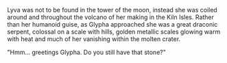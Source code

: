Lyva was not to be found in the tower of the moon, instead she was coiled around and throughout the volcano of her making in the Kiln Isles. Rather than her humanoid guise, as Glypha approached she was a great draconic serpent, colossal on a scale with hills, golden metallic scales glowing warm with heat and much of her vanishing within the molten crater.     

"Hmm... greetings Glypha. Do you still have that stone?"